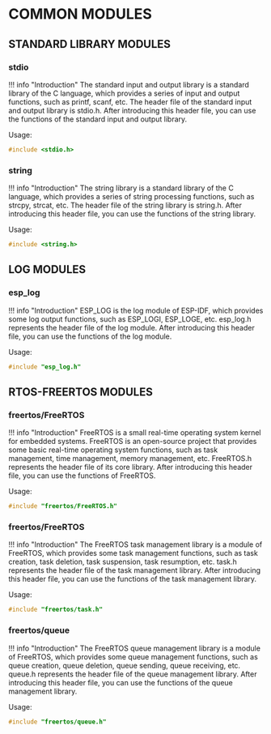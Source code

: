 # COMMON MODULES

## STANDARD LIBRARY MODULES

### stdio

!!! info "Introduction"
    The standard input and output library is a standard library of the C language, which provides a series of input and output functions, such as printf, scanf, etc. The header file of the standard input and output library is stdio.h. After introducing this header file, you can use the functions of the standard input and output library.

Usage:

```c
#include <stdio.h>
```

### string

!!! info "Introduction"
    The string library is a standard library of the C language, which provides a series of string processing functions, such as strcpy, strcat, etc. The header file of the string library is string.h. After introducing this header file, you can use the functions of the string library. 

Usage:

```c
#include <string.h>
```

## LOG MODULES

### esp_log

!!! info "Introduction"
    ESP_LOG is the log module of ESP-IDF, which provides some log output functions, such as ESP_LOGI, ESP_LOGE, etc. esp_log.h represents the header file of the log module. After introducing this header file, you can use the functions of the log module.

Usage:

```c
#include "esp_log.h"
```

## RTOS-FREERTOS MODULES

### freertos/FreeRTOS

!!! info "Introduction"
    FreeRTOS is a small real-time operating system kernel for embedded systems. FreeRTOS is an open-source project that provides some basic real-time operating system functions, such as task management, time management, memory management, etc. FreeRTOS.h represents the header file of its core library. After introducing this header file, you can use the functions of FreeRTOS.

Usage:

```c
#include "freertos/FreeRTOS.h"  
```

### freertos/FreeRTOS

!!! info "Introduction"
    The FreeRTOS task management library is a module of FreeRTOS, which provides some task management functions, such as task creation, task deletion, task suspension, task resumption, etc. task.h represents the header file of the task management library. After introducing this header file, you can use the functions of the task management library.

Usage:

```c
#include "freertos/task.h"   
```

### freertos/queue

!!! info "Introduction"
    The FreeRTOS queue management library is a module of FreeRTOS, which provides some queue management functions, such as queue creation, queue deletion, queue sending, queue receiving, etc. queue.h represents the header file of the queue management library. After introducing this header file, you can use the functions of the queue management library.

Usage:

```c
#include "freertos/queue.h"   
```